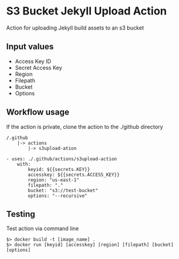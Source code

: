 
# S3 Bucket Jekyll Upload Action
Action for uploading Jekyll build assets to an s3 bucket
## Input values
- Access Key ID
- Secret Access Key
- Region
- Filepath 
- Bucket
- Options


## Workflow usage
If the action is private, clone the action to the ./github directory
```
/.github
    |-> actions
        |-> s3upload-ation
```
```
- uses: ./.github/actions/s3upload-action
    with:
        keyid: ${{secrets.KEY}}
        accesskey: ${{secrets.ACCESS_KEY}}
        region: "us-east-1"
        filepath: "."
        bucket: "s3://test-bucket"
        options: "--recursive"
```

## Testing
Test action via command line
```
$> docker build -t [image_name] .
$> docker run [keyid] [accesskey] [region] [filepath] [bucket] [options]
```